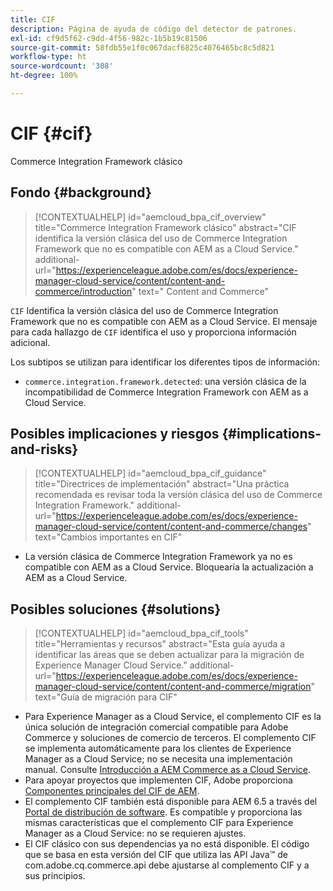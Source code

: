```yaml
---
title: CIF
description: Página de ayuda de código del detector de patrones.
exl-id: cf9d5f62-c9dd-4f56-982c-1b5b19c81506
source-git-commit: 58fdb55e1f0c067dacf6825c4076465bc8c5d821
workflow-type: ht
source-wordcount: '308'
ht-degree: 100%

---
```


# CIF {#cif}

Commerce Integration Framework clásico

## Fondo {#background}

>[!CONTEXTUALHELP]
>id="aemcloud_bpa_cif_overview"
>title="Commerce Integration Framework clásico"
>abstract="CIF identifica la versión clásica del uso de Commerce Integration Framework que no es compatible con AEM as a Cloud Service."
>additional-url="https://experienceleague.adobe.com/es/docs/experience-manager-cloud-service/content/content-and-commerce/introduction" text=" Content and Commerce"

`CIF` Identifica la versión clásica del uso de Commerce Integration Framework que no es compatible con AEM as a Cloud Service. El mensaje para cada hallazgo de `CIF` identifica el uso y proporciona información adicional.

Los subtipos se utilizan para identificar los diferentes tipos de información:

* `commerce.integration.framework.detected`: una versión clásica de la incompatibilidad de Commerce Integration Framework con AEM as a Cloud Service.


## Posibles implicaciones y riesgos {#implications-and-risks}

>[!CONTEXTUALHELP]
>id="aemcloud_bpa_cif_guidance"
>title="Directrices de implementación"
>abstract="Una práctica recomendada es revisar toda la versión clásica del uso de Commerce Integration Framework."
>additional-url="https://experienceleague.adobe.com/es/docs/experience-manager-cloud-service/content/content-and-commerce/changes" text="Cambios importantes en CIF"

* La versión clásica de Commerce Integration Framework ya no es compatible con AEM as a Cloud Service. Bloquearía la actualización a AEM as a Cloud Service.

## Posibles soluciones {#solutions}

>[!CONTEXTUALHELP]
>id="aemcloud_bpa_cif_tools"
>title="Herramientas y recursos"
>abstract="Esta guía ayuda a identificar las áreas que se deben actualizar para la migración de Experience Manager Cloud Service."
>additional-url="https://experienceleague.adobe.com/es/docs/experience-manager-cloud-service/content/content-and-commerce/migration" text="Guía de migración para CIF"

* Para Experience Manager as a Cloud Service, el complemento CIF es la única solución de integración comercial compatible para Adobe Commerce y soluciones de comercio de terceros. El complemento CIF se implementa automáticamente para los clientes de Experience Manager as a Cloud Service; no se necesita una implementación manual. Consulte [Introducción a AEM Commerce as a Cloud Service](https://experienceleague.adobe.com/es/docs/experience-manager-cloud-service/content/content-and-commerce/storefront/getting-started).
* Para apoyar proyectos que implementen CIF, Adobe proporciona [Componentes principales del CIF de AEM](https://github.com/adobe/aem-core-cif-components).
* El complemento CIF también está disponible para AEM 6.5 a través del [Portal de distribución de software](https://experience.adobe.com/#/downloads/content/software-distribution/es/aem.html). Es compatible y proporciona las mismas características que el complemento CIF para Experience Manager as a Cloud Service: no se requieren ajustes.
* El CIF clásico con sus dependencias ya no está disponible. El código que se basa en esta versión del CIF que utiliza las API Java™ de com.adobe.cq.commerce.api debe ajustarse al complemento CIF y a sus principios.
